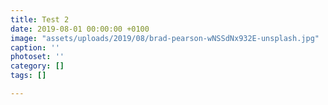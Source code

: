 ```yaml
---
title: Test 2
date: 2019-08-01 00:00:00 +0100
image: "assets/uploads/2019/08/brad-pearson-wNSSdNx932E-unsplash.jpg"
caption: ''
photoset: ''
category: []
tags: []

---
```

